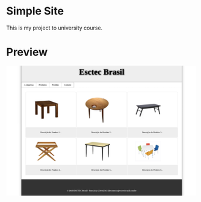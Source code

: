 # Simple Site

This is my project to university course.

# Preview
<img src="site_preview.jpeg2000" width=900 />